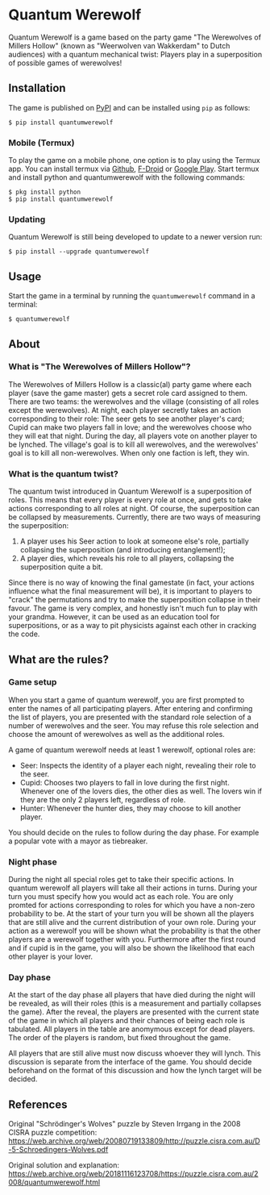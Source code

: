 # Quantum Werewolf

Quantum Werewolf is a game based on the party game "The Werewolves of Millers Hollow" (known as "Weerwolven van Wakkerdam" to Dutch audiences) with a quantum mechanical twist: Players play in a superposition of possible games of werewolves!

## Installation

The game is published on [PyPI](https://pypi.org/project/quantumwerewolf/) and can be installed using `pip` as follows:

```console
$ pip install quantumwerewolf
```

### Mobile (Termux)

To play the game on a mobile phone, one option is to play using the Termux app.
You can install termux via [Github](https://github.com/termux/termux-app/releases), [F-Droid](https://f-droid.org/en/packages/com.termux/) or [Google Play](https://play.google.com/store/apps/details?id=com.termux).
Start termux and install python and quantumwerewolf with the following commands:

```console
$ pkg install python
$ pip install quantumwerewolf
```

### Updating

Quantum Werewolf is still being developed to update to a newer version run:

```console
$ pip install --upgrade quantumwerewolf
```

## Usage

Start the game in a terminal by running the `quantumwerewolf` command in a terminal:

```console
$ quantumwerewolf
```

## About

### What is "The Werewolves of Millers Hollow"?

The Werewolves of Millers Hollow is a classic(al) party game where each player (save the game master) gets a secret role card assigned to them.
There are two teams: the werewolves and the village (consisting of all roles except the werewolves).
At night, each player secretly takes an action corresponding to their role: The seer gets to see another player's card; Cupid can make two players fall in love; and the werewolves choose who they will eat that night.
During the day, all players vote on another player to be lynched.
The village's goal is to kill all werewolves, and the werewolves' goal is to kill all non-werewolves.
When only one faction is left, they win.

### What is the quantum twist?

The quantum twist introduced in Quantum Werewolf is a superposition of roles.
This means that every player is every role at once, and gets to take actions corresponding to all roles at night.
Of course, the superposition can be collapsed by measurements.
Currently, there are two ways of measuring the superposition:

1. A player uses his Seer action to look at someone else's role, partially collapsing the superposition (and introducing entanglement!);
2. A player dies, which reveals his role to all players, collapsing the superposition quite a bit.

Since there is no way of knowing the final gamestate (in fact, your actions influence what the final measurement will be), it is important to players to "crack" the permutations and try to make the superposition collapse in their favour.
The game is very complex, and honestly isn't much fun to play with your grandma.
However, it can be used as an education tool for superpositions, or as a way to pit physicists against each other in cracking the code.

## What are the rules?

### Game setup

When you start a game of quantum werewolf, you are first prompted to enter the names of all participating players.
After entering and confirming the list of players, you are presented with the standard role selection of a number of werewolves and the seer.
You may refuse this role selection and choose the amount of werewolves as well as the additional roles.

A game of quantum werewolf needs at least 1 werewolf, optional roles are:

 * Seer: Inspects the identity of a player each night, revealing their role to the seer.
 * Cupid: Chooses two players to fall in love during the first night. Whenever one of the lovers dies, the other dies as well. The lovers win if they are the only 2 players left, regardless of role.
 * Hunter: Whenever the hunter dies, they may choose to kill another player.

You should decide on the rules to follow during the day phase.
For example a popular vote with a mayor as tiebreaker.

### Night phase

During the night all special roles get to take their specific actions.
In quantum werewolf all players will take all their actions in turns.
During your turn you must specify how you would act as each role.
You are only promted for actions corresponding to roles for which you have a non-zero probability to be.
At the start of your turn you will be shown all the players that are still alive and the current distribution of your own role.
During your action as a werewolf you will be shown what the probability is that the other players are a werewolf together with you.
Furthermore after the first round and if cupid is in the game, you will also be shown the likelihood that each other player is your lover.

### Day phase

At the start of the day phase all players that have died during the night will be revealed, as will their roles (this is a measurement and partially collapses the game).
After the reveal, the players are presented with the current state of the game in which all players and their chances of being each role is tabulated.
All players in the table are anomymous except for dead players.
The order of the players is random, but fixed throughout the game.

All players that are still alive must now discuss whoever they will lynch.
This discussion is separate from the interface of the game.
You should decide beforehand on the format of this discussion and how the lynch target will be decided.

## References

Original "Schrödinger's Wolves" puzzle by Steven Irrgang in the 2008 CISRA puzzle competition:
https://web.archive.org/web/20080719133809/http://puzzle.cisra.com.au/D-5-Schroedingers-Wolves.pdf

Original solution and explanation:
https://web.archive.org/web/20181116123708/https://puzzle.cisra.com.au/2008/quantumwerewolf.html
